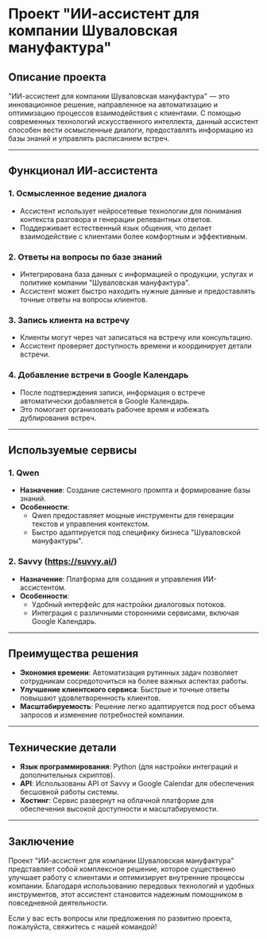 # Проект "ИИ-ассистент для компании Шуваловская мануфактура"

## Описание проекта

"ИИ-ассистент для компании Шуваловская мануфактура" — это инновационное решение, направленное на автоматизацию и оптимизацию процессов взаимодействия с клиентами. С помощью современных технологий искусственного интеллекта, данный ассистент способен вести осмысленные диалоги, предоставлять информацию из базы знаний и управлять расписанием встреч.

---

## Функционал ИИ-ассистента

### 1. **Осмысленное ведение диалога**
   - Ассистент использует нейросетевые технологии для понимания контекста разговора и генерации релевантных ответов.
   - Поддерживает естественный язык общения, что делает взаимодействие с клиентами более комфортным и эффективным.

### 2. **Ответы на вопросы по базе знаний**
   - Интегрирована база данных с информацией о продукции, услугах и политике компании "Шуваловская мануфактура".
   - Ассистент может быстро находить нужные данные и предоставлять точные ответы на вопросы клиентов.

### 3. **Запись клиента на встречу**
   - Клиенты могут через чат записаться на встречу или консультацию.
   - Ассистент проверяет доступность времени и координирует детали встречи.

### 4. **Добавление встречи в Google Календарь**
   - После подтверждения записи, информация о встрече автоматически добавляется в Google Календарь.
   - Это помогает организовать рабочее время и избежать дублирования встреч.

---

## Используемые сервисы

### 1. **Qwen**
   - **Назначение**: Создание системного промпта и формирование базы знаний.
   - **Особенности**:
     - Qwen предоставляет мощные инструменты для генерации текстов и управления контекстом.
     - Быстро адаптируется под специфику бизнеса "Шуваловской мануфактуры".

### 2. **Savvy (https://suvvy.ai/)**
   - **Назначение**: Платформа для создания и управления ИИ-ассистентом.
   - **Особенности**:
     - Удобный интерфейс для настройки диалоговых потоков.
     - Интеграция с различными сторонними сервисами, включая Google Календарь.

---

## Преимущества решения

- **Экономия времени**: Автоматизация рутинных задач позволяет сотрудникам сосредоточиться на более важных аспектах работы.
- **Улучшение клиентского сервиса**: Быстрые и точные ответы повышают удовлетворенность клиентов.
- **Масштабируемость**: Решение легко адаптируется под рост объема запросов и изменение потребностей компании.

---

## Технические детали

- **Язык программирования**: Python (для настройки интеграций и дополнительных скриптов).
- **API**: Использованы API от Savvy и Google Calendar для обеспечения бесшовной работы системы.
- **Хостинг**: Сервис развернут на облачной платформе для обеспечения высокой доступности и масштабируемости.

---

## Заключение

Проект "ИИ-ассистент для компании Шуваловская мануфактура" представляет собой комплексное решение, которое существенно улучшает работу с клиентами и оптимизирует внутренние процессы компании. Благодаря использованию передовых технологий и удобных инструментов, этот ассистент становится надежным помощником в повседневной деятельности. 

Если у вас есть вопросы или предложения по развитию проекта, пожалуйста, свяжитесь с нашей командой!

